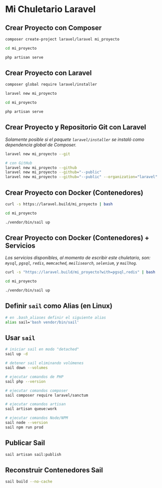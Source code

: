 # Mi Chuletario Laravel

## Crear Proyecto con Composer

```bash
composer create-project laravel/laravel mi_proyecto

cd mi_proyecto

php artisan serve
```

## Crear Proyecto con Laravel

```bash
composer global require laravel/installer

laravel new mi_proyecto

cd mi_proyecto

php artisan serve
```

## Crear Proyecto y Repositorio Git con Laravel

*Solamente posible si el paquete `laravel/installer` se instaló como dependencia global de Composer.*

```bash
laravel new mi_proyecto --git

# con GitHub
laravel new mi_proyecto --github
laravel new mi_proyecto --github="--public"
laravel new mi_proyecto --github="--public" --organization="laravel"
```

## Crear Proyecto con Docker (Contenedores)

```bash
curl -s https://laravel.build/mi_proyecto | bash

cd mi_proyecto

./vendor/bin/sail up
```

## Crear Proyecto con Docker (Contenedores) + Servicios

*Los servicios disponibles, al momento de escribir este chuletario, son: `mysql`, `pgsql`, `redis`, `memcached`, `meilisearch`, `selenium`, y `mailhog`.*

```bash
curl -s "https://laravel.build/mi_proyecto?with=pgsql,redis" | bash

cd mi_proyecto

./vendor/bin/sail up
```

## Definir `sail` como Alias (en Linux)

```bash
# en .bash_aliases definir el siguiente alias
alias sail='bash vendor/bin/sail'
```

## Usar `sail`

```bash
# iniciar sail en modo "detached"
sail up -d

# detener sail eliminando volúmenes
sail down --volumes

# ejecutar comandos de PHP
sail php --version

# ejecutar comandos composer
sail composer require laravel/sanctum

# ejecutar comandos artisan
sail artisan queue:work

# ejecutar comandos Node/NPM
sail node --version
sail npm run prod
```

## Publicar Sail

```bash
sail artisan sail:publish
```

## Reconstruir Contenedores Sail

```bash
sail build --no-cache
```
